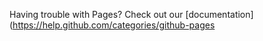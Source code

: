 Having trouble with Pages? Check out our [documentation](https://help.github.com/categories/github-pages
